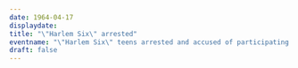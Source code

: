 ```yaml
---
date: 1964-04-17
displaydate: 
title: "\"Harlem Six\" arrested"
eventname: "\"Harlem Six\" teens arrested and accused of participating in a “Fruit Riot” and, later, in a murder."
draft: false
---
```


